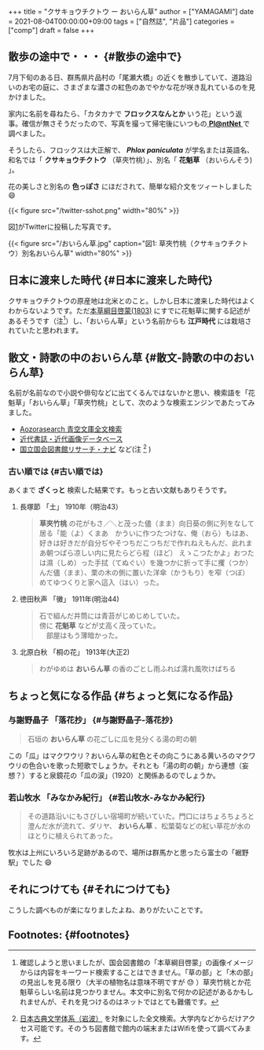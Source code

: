 +++
title = "クサキョウチクトウ ー おいらん草"
author = ["YAMAGAMI"]
date = 2021-08-04T00:00:00+09:00
tags = ["自然誌", "片品"]
categories = ["comp"]
draft = false
+++

## 散歩の途中で・・・ {#散歩の途中で}

7月下旬のある日、群馬県片品村の「尾瀬大橋」の近くを散歩していて、道路沿いのお宅の庭に、さまざまな濃さの紅色のあでやかな花が咲き乱れているのを見かけました。

家内に名前を尋ねたら、「カタカナで **フロックスなんとか** いう花」という返事。確信が無さそうだったので、写真を撮って帰宅後にいつもの[ **Pl@ntNet** ](https://identify.plantnet.org/ja)で調べました。

そうしたら、フロックスは大正解で、 **_Phlox paniculata_** が学名または英語名、和名では「 **クサキョウチクトウ** （草夾竹桃）」、別名「 **花魁草** （おいらんそう)
」。

花の美しさと別名の **色っぽさ** にほだされて、簡単な紹介文をツィートしました :smile:

<a id="org1369a10"></a>

{{< figure src="/twitter-sshot.png" width="80%" >}}

図[1](#orgc0d44c9)がTwitterに投稿した写真です。

<a id="orgc0d44c9"></a>

{{< figure src="/おいらん草.jpg" caption="&#22259;1:  草夾竹桃（クサキョウチクトウ）別名おいらん草" width="80%" >}}


## 日本に渡来した時代 {#日本に渡来した時代}

クサキョウチクトウの原産地は北米とのこと。しかし日本に渡来した時代はよくわからないようです。ただ[本草綱目啓蒙(1803)](https://dl.ndl.go.jp/info:ndljp/pid/2555472) にすでに花魁草に関する記述があるそうです（注[^fn:1]）し、「おいらん草」という名前からも **江戸時代** には栽培されていたと思われます。


## 散文・詩歌の中のおいらん草 {#散文-詩歌の中のおいらん草}

名前が名前なので小説や俳句などに出てくるんではないかと思い、検索語を「花魁草」「おいらん草」「草夾竹桃」として、次のような検索エンジンであたってみました。

-   [Aozorasearch 青空文庫全文検索](https://myokoym.net/aozorasearch/)
-   [近代書誌・近代画像データベース](http://base1.nijl.ac.jp/~kindai/index.html)
-   [国立国会図書館リサーチ・ナビ](https://rnavi.ndl.go.jp/rnavi/) など(注&nbsp;[^fn:2] )


### 古い順では {#古い順では}

あくまで **ざくっと** 検索した結果です。もっと古い文献もありそうです。

1.  長塚節 「土」  1910年（明治43）

    >    **草夾竹桃** の花がもさ／＼と茂った儘（まま）向日葵の側に列をなして居る「能（よ）くまあ　かういに作つたつけな、俺（おら）もはあ、好きは好きだが自分ぢやそつちだこつちだで作れねえもんだ、此れまあ朝つぱら凉しい内に見たらどら程（ほど） えゝこつたかよ」おつたは濕（しめ）った手拭（てぬぐい）を幾つかに折って手に攫（つか）んだ儘（まま）、栗の木の側に置いた洋傘（かうもり）を窄（つぼ）めてゆつくりと家へ這入（はい）った。
2.  徳田秋声 「黴」 1911年(明治44)

    >    石で組んだ井筒には青苔がじめじめしていた。<br />
    > 傍に **花魁草** などが丈高く茂っていた。<br />
    > 　部屋はもう薄暗かった。
3.  北原白秋 「桐の花」 1913年(大正2)

    > わがゆめは **おいらん草** の香のごとし雨ふれば濡れ風吹けばちる


## ちょっと気になる作品 {#ちょっと気になる作品}


### 与謝野晶子 「落花抄」 {#与謝野晶子-落花抄}

> 石垣の **おいらん草** の花ごしに瓜を見分くる湯の町の朝

この「瓜」はマクワウリ？おいらん草の紅色とその向こうにある黄いろのマクワウリの色合いを歌った短歌でしょうか。それとも「湯の町の朝」から連想（妄想？）すると泉鏡花の「瓜の涙」（1920）と関係あるのでしょうか。


### 若山牧水 「みなかみ紀行」 {#若山牧水-みなかみ紀行}

> その道路沿いにもさびしい宿場町が続いていた。門口にはちょろちょろと澄んだ水が流れて、ダリヤ、 **おいらん草** 、松葉菊などの紅い草花が水のほとりに植えられてあった。

牧水は上州にいろいろ足跡があるので、場所は群馬かと思ったら富士の「裾野駅」でした :smile:


## それにつけても {#それにつけても}

こうした調べものが楽になりましたよね、ありがたいことです。


## Footnotes: {#footnotes}

[^fn:1]: 確認しようと思いましたが、国会図書館の「本草綱目啓蒙」の画像イメージからは内容をキーワード検索することはできません。「草の部」と「木の部」の見出しを見る限り（大半の植物名は意味不明ですが :sweat: ）草夾竹桃とか花魁草らしい名前は見つかりません。本文中に別名で何かの記述があるかもしれませんが、それを見つけるのはネットではとても難儀です。
[^fn:2]: [日本古典文学体系（岩波）](http://base1.nijl.ac.jp/~nkbthdb/) を対象にした全文検索。大学内などからだけアクセス可能です。そのうち図書館で館内の端末またはWifiを使って調べてみます。